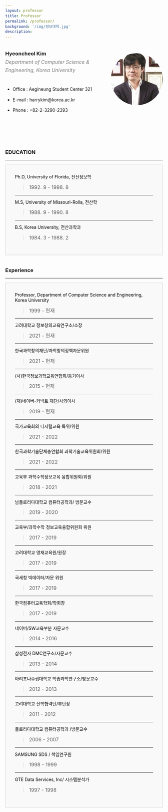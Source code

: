 ```yaml
---
layout: professor
title: Professor
permalink: /professor/
background: '/img/정보대학.jpg'
description: 
---
```


<style>
    div {
    
    }
    div.left {
        width: 67%;
        margin-bottom:80px;
        float: left;
    }
    div.profile{
        width: 100%;
        position: relative;
    }
    div.profile:after{
        content: "";
        display: block;
        padding-bottom: 100%;
    }
    div.right {
        width: 33%;
        margin-bottom:80px;
        float: right;
    }
    div.main {
        width : 100%;
        float : left;
        line-height : 120%;
    }
    div.profilebox {
     width: 100%;
     height: 100%; 
     border-radius: 70%;
     overflow: hidden;
     margin-top : 30px;
     position:absolute;
    }
    div.mainbox{    
     background-color: rgba( 0, 0, 0, 0.015 ); 
     color : #000000; 
     border: 1px solid #CCCCCC; 
     margin-bottom : 40px;
     padding : 30px;
    }
    div.italic{
        font-style : italic;
        font-size : 16px;
        color : gray;
        margin-top : -10px;
        line-height : 160%;
    }
    img.profile {
     width: 100%;
     height: 100%;
     object-fit: cover;
     
    }
    blockquote{
        font-size: 16px;
    }
    img {
     width: 100%;
     object-fit: contain;
    }
</style>
<div class = "main">
    <div class = "left">
        <h3>Hyeoncheol Kim</h3>
        <div class="italic">
            Department of Computer Science & Engineering, Korea University<br><br>
        </div>
        <div>
        <ul>
            <li>Office : Aegineung Student Center 321</li><br>
            <li>E-mail : harrykim@korea.ac.kr</li><br>
            <li>Phone : +82-2-3290-2393</li>
        </ul>
        </div>
    </div>
    <div class = "right">
        <div class = "profile">
        <div class = "profilebox">
            <img class = "profile" src="/img/Professor.jpg" />
        </div>
        </div>
    </div>
</div>
<div class = "main">
        <h3>EDUCATION</h3>
        <hr />
        <div class="mainbox">
                Ph.D, University of Florida, 전산정보학<br>
                <blockquote>1992. 9 - 1998. 8</blockquote>
                <hr>
                M.S, University of Missouri-Rolla, 전산학<br>
                <blockquote>1988. 9 - 1990. 8</blockquote>
                <hr>
                B.S, Korea University, 전산과학과<br>
                <blockquote>1984. 3 - 1988. 2</blockquote>
        </div>
        <h3>Experience</h3>
        <hr />
        <div class="mainbox">
                Professor, Department of Computer Science and Engineering, Korea University<br>
                <!--구분선-->
                <blockquote>1999 - 현재</blockquote>
                <hr>
                <!--구분선-->
                고려대학교 정보창의교육연구소/소장<br>
                <blockquote>2021 - 현재</blockquote>
                <hr>
                한국과학창의재단/과학창의정책자문위원<br>
                <blockquote>2021 - 현재</blockquote>
                <hr>
                <!--구분선-->
                (사)한국정보과학교육연합회/등기이사<br>
                <blockquote>2015 - 현재</blockquote>
                <hr>
                <!--구분선-->
                (재)네이버-커넥트 재단/사외이사<br>
                <blockquote>2019 - 현재</blockquote>
                <hr>
                <!--구분선-->
                국가교육회의 디지털교육 특위/위원<br>
                <blockquote>2021 - 2022</blockquote>
                <hr>
                <!--구분선-->
                한국과학기술단체총연합회 과학기술교육위원회/위원<br>
                <blockquote>2021 - 2022</blockquote>
                <hr>
                <!--구분선-->
                교육부 과학수학정보교육 융합위원회/위원<br>
                <blockquote>2018 - 2021</blockquote>
                <hr>
                <!--구분선-->
                남플로리다대학교 컴퓨터공학과/ 방문교수<br>
                <blockquote>2019 - 2020</blockquote>
                <hr>
                <!--구분선-->
                교육부/과학수학 정보교육융합위원회 위원<br>
                <blockquote>2017 - 2019</blockquote>
                <hr>
                <!--구분선-->
                고려대학교 영재교육원/원장<br>
                <blockquote>2017 - 2019</blockquote>
                <hr>
                <!--구분선-->
                국세청 빅데이터/자문 위원<br>
                <blockquote>2017 - 2019</blockquote>
                <hr>
                <!--구분선-->
                한국컴퓨터교육학회/학회장<br>
                <blockquote>2017 - 2019</blockquote>
                <hr>
                <!--구분선-->
                네이버/SW교육부분 자문교수<br>
                <blockquote>2014 - 2016</blockquote>
                <hr>
                <!--구분선-->
                삼성전자 DMC연구소/자문교수<br>
                <blockquote>2013 - 2014</blockquote>
                <hr>
                <!--구분선-->
               아리조나주립대학교 학습과학연구소/방문교수<br>
                <blockquote>2012 - 2013</blockquote>
                <hr>
                <!--구분선-->
                고려대학교 산학협력단/부단장<br>
                <blockquote>2011 - 2012</blockquote>
                <hr>
                <!--구분선-->
                플로리다대학교 컴퓨터공학과 /방문교수<br>
                <blockquote>2006 - 2007</blockquote>
                <hr>
                <!--구분선-->
                SAMSUNG SDS / 책임연구원<br>
                <blockquote>1998 - 1999</blockquote>
                <hr>
                <!--구분선-->
                GTE Data Services, Inc/ 시스템분석가<br>
                <blockquote>1997 - 1998</blockquote>
                <!--구분선-->
        </div>
    </div>


    

